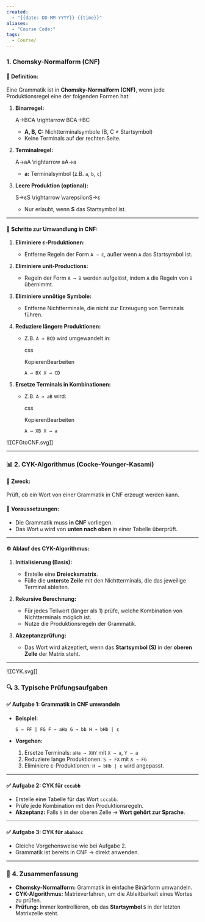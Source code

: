 ```yaml
---
created:
  - "{{date: DD-MM-YYYY}} {{time}}"
aliases:
  - "Course Code:"
tags:
  - Course/
---
```

### **1. Chomsky-Normalform (CNF)**

#### 📌 **Definition:**

Eine Grammatik ist in **Chomsky-Normalform (CNF)**, wenn jede Produktionsregel eine der folgenden Formen hat:

1. **Binarregel:**
    
    A→BCA \rightarrow BCA→BC
    - **A, B, C:** Nichtterminalsymbole (B, C ≠ Startsymbol)
    - Keine Terminals auf der rechten Seite.
2. **Terminalregel:**
    
    A→aA \rightarrow aA→a
    - **a:** Terminalsymbol (z.B. `a`, `b`, `c`)
3. **Leere Produktion (optional):**
    
    S→εS \rightarrow \varepsilonS→ε
    - Nur erlaubt, wenn **S** das Startsymbol ist.

---

#### 📝 **Schritte zur Umwandlung in CNF:**

1. **Eliminiere ε-Produktionen:**
    
    - Entferne Regeln der Form `A → ε`, außer wenn `A` das Startsymbol ist.
2. **Eliminiere unit-Productions:**
    
    - Regeln der Form `A → B` werden aufgelöst, indem `A` die Regeln von `B` übernimmt.
3. **Eliminiere unnötige Symbole:**
    
    - Entferne Nichtterminale, die nicht zur Erzeugung von Terminals führen.
4. **Reduziere längere Produktionen:**
    
    - Z.B. `A → BCD` wird umgewandelt in:
        
        css
        
        KopierenBearbeiten
        
        `A → BX X → CD`
        
5. **Ersetze Terminals in Kombinationen:**
    
    - Z.B. `A → aB` wird:
        
        css
        
        KopierenBearbeiten
        
        `A → XB X → a`
        


![[CFGtoCNF.svg]]

---

### 📊 **2. CYK-Algorithmus (Cocke-Younger-Kasami)**

#### 📌 **Zweck:**

Prüft, ob ein Wort von einer Grammatik in CNF erzeugt werden kann.

#### 📝 **Voraussetzungen:**

- Die Grammatik muss **in CNF** vorliegen.
- Das Wort `ω` wird von **unten nach oben** in einer Tabelle überprüft.

---

#### ⚙️ **Ablauf des CYK-Algorithmus:**

1. **Initialisierung (Basis):**
    
    - Erstelle eine **Dreiecksmatrix**.
    - Fülle die **unterste Zeile** mit den Nichtterminals, die das jeweilige Terminal ableiten.
2. **Rekursive Berechnung:**
    
    - Für jedes Teilwort (länger als 1) prüfe, welche Kombination von Nichtterminals möglich ist.
    - Nutze die Produktionsregeln der Grammatik.
3. **Akzeptanzprüfung:**
    
    - Das Wort wird akzeptiert, wenn das **Startsymbol (S)** in der **oberen Zelle** der Matrix steht.

---

![[CYK.svg]]

### 🔍 **3. Typische Prüfungsaufgaben**

#### ✅ **Aufgabe 1: Grammatik in CNF umwandeln**

- **Beispiel:**

    `S → FF | FG F → aHa G → bb H → bHb | ε`
    
- **Vorgehen:**
    
    1. Ersetze Terminals: `aHa → XHY` mit `X → a`, `Y → a`
    2. Reduziere lange Produktionen: `S → FX` mit `X → FG`
    3. Eliminiere ε-Produktionen: `H → bHb | ε` wird angepasst.

---

#### ✅ **Aufgabe 2: CYK für `cccabb`**

- Erstelle eine Tabelle für das Wort `cccabb`.
- Prüfe jede Kombination mit den Produktionsregeln.
- **Akzeptanz:** Falls `S` in der oberen Zelle → **Wort gehört zur Sprache**.

---

#### ✅ **Aufgabe 3: CYK für `ababacc`**

- Gleiche Vorgehensweise wie bei Aufgabe 2.
- Grammatik ist bereits in CNF → direkt anwenden.

---

### 🎯 **4. Zusammenfassung**

- **Chomsky-Normalform:** Grammatik in einfache Binärform umwandeln.
- **CYK-Algorithmus:** Matrixverfahren, um die Ableitbarkeit eines Wortes zu prüfen.
- **Prüfung:** Immer kontrollieren, ob das **Startsymbol `S`** in der letzten Matrixzelle steht.